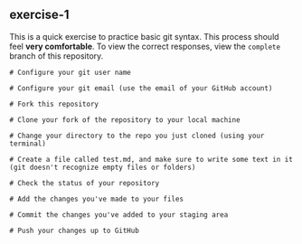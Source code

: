 ## exercise-1
This is a quick exercise to practice basic git syntax.  This process should feel **very comfortable**.  To view the correct responses, view the `complete` branch of this repository.

```
# Configure your git user name

# Configure your git email (use the email of your GitHub account)

# Fork this repository

# Clone your fork of the repository to your local machine

# Change your directory to the repo you just cloned (using your terminal)

# Create a file called test.md, and make sure to write some text in it (git doesn't recognize empty files or folders)

# Check the status of your repository

# Add the changes you've made to your files

# Commit the changes you've added to your staging area

# Push your changes up to GitHub


```
